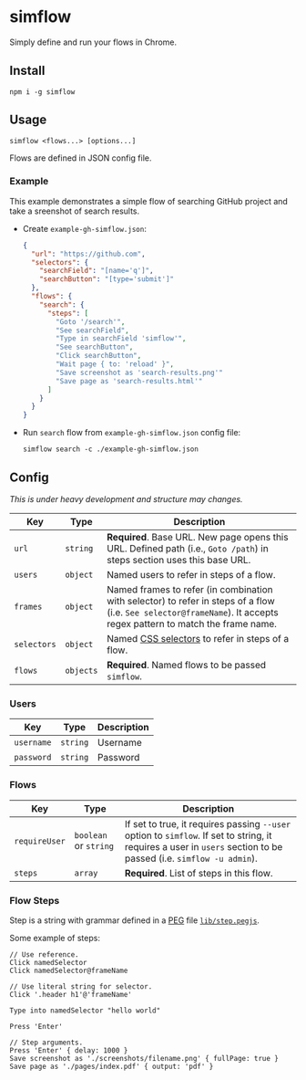 simflow
=======

Simply define and run your flows in Chrome.

## Install

```
npm i -g simflow
```

## Usage

```
simflow <flows...> [options...]
```

Flows are defined in JSON config file.

### Example

This example demonstrates a simple flow of searching GitHub project and take
a sreenshot of search results.

* Create `example-gh-simflow.json`:

  ```json
  {
    "url": "https://github.com",
    "selectors": {
      "searchField": "[name='q']",
      "searchButton": "[type='submit']"
    },
    "flows": {
      "search": {
        "steps": [
          "Goto '/search'",
          "See searchField",
          "Type in searchField 'simflow'",
          "See searchButton",
          "Click searchButton",
          "Wait page { to: 'reload' }",
          "Save screenshot as 'search-results.png'"
          "Save page as 'search-results.html'"
        ]
      }
    }
  } 
  ```

* Run `search` flow from `example-gh-simflow.json` config file:

  ```
  simflow search -c ./example-gh-simflow.json
  ```

## Config

*This is under heavy development and structure may changes.*

| Key | Type | Description |
| --- | ---- | ----------- |
| `url` | `string` | **Required**. Base URL. New page opens this URL. Defined path (i.e., `Goto /path`) in steps section uses this base URL. |
| `users` | `object` |  Named users to refer in steps of a flow. |
| `frames` | `object` | Named frames to refer (in combination with selector) to refer in steps of a flow (i.e. `See selector@frameName`). It accepts regex pattern to match the frame name. |
| `selectors` | `object` | Named [CSS selectors](https://developer.mozilla.org/en-US/docs/Web/CSS/CSS_Selectors) to refer in steps of a flow. |
| `flows` | `objects` |  **Required**. Named flows to be passed `simflow`. |

### Users

| Key | Type | Description |
| --- | ---- | ----------- |
| `username` | `string` | Username |
| `password` | `string` | Password |

### Flows

| Key | Type | Description |
| --- | ---- | ----------- |
| `requireUser` | `boolean` or `string` | If set to true, it requires passing `--user` option to `simflow`. If set to string, it requires a user in `users` section to be passed (i.e. `simflow -u admin`). |
| `steps` | `array` | **Required**. List of steps in this flow. |

### Flow Steps

Step is a string with grammar defined in a [PEG](https://en.wikipedia.org/wiki/Parsing_expression_grammar) file [`lib/step.pegjs`](./lib/step.pegjs).

Some example of steps:

```
// Use reference.
Click namedSelector
Click namedSelector@frameName

// Use literal string for selector.
Click '.header h1'@'frameName'

Type into namedSelector "hello world"

Press 'Enter'

// Step arguments.
Press 'Enter' { delay: 1000 }
Save screenshot as './screenshots/filename.png' { fullPage: true }
Save page as './pages/index.pdf' { output: 'pdf' }
```
